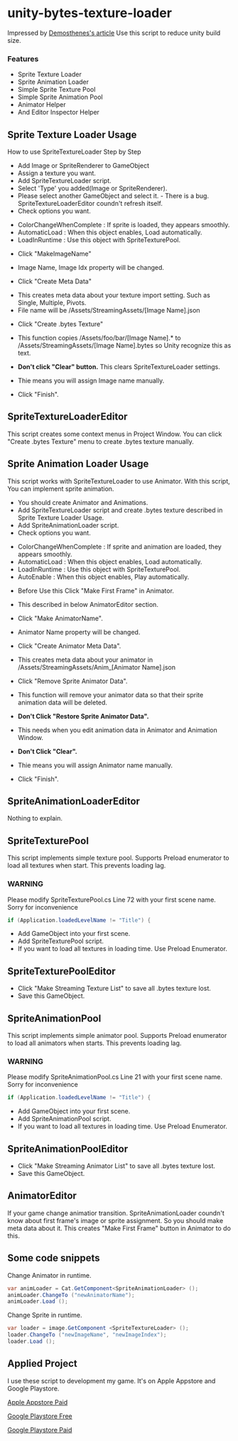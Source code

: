 # unity-bytes-texture-loader

Impressed by [Demosthenes's article](http://www.gamedev.net/blog/591/entry-2260598-reducing-unity-game-file-size/)
Use this script to reduce unity build size.

### Features

* Sprite Texture Loader
* Sprite Animation Loader
* Simple Sprite Texture Pool
* Simple Sprite Animation Pool
* Animator Helper
* And Editor Inspector Helper

## Sprite Texture Loader Usage

How to use SpriteTextureLoader Step by Step

- Add Image or SpriteRenderer to GameObject
- Assign a texture you want.
- Add SpriteTextureLoader script.
- Select 'Type' you added(Image or SpriteRenderer).
- Please select another GameObject and select it. - There is a bug. SpriteTextureLoaderEditor coundn't refresh itself.
- Check options you want.
* ColorChangeWhenComplete : If sprite is loaded, they appears smoothly.
* AutomaticLoad : When this object enables, Load automatically.
* LoadInRuntime : Use this object with SpriteTexturePool.
- Click "MakeImageName"
* Image Name, Image Idx property will be changed.
- Click "Create Meta Data"
* This creates meta data about your texture import setting. Such as Single, Multiple, Pivots.
* File name will be /Assets/StreamingAssets/[Image Name].json
- Click "Create .bytes Texture"
* This function copies /Assets/foo/bar/[Image Name].* to /Assets/StreamingAssets/[Image Name].bytes so Unity recognize this as text.
- <b>Don't click "Clear" button.</b> This clears SpriteTextureLoader settings.
* Thie means you will assign Image name manually.
- Click "Finish".

## SpriteTextureLoaderEditor

This script creates some context menus in Project Window.
You can click "Create .bytes Texture" menu to create .bytes texture manually.

## Sprite Animation Loader Usage

This script works with SpriteTextureLoader to use Animator.
With this script, You can implement sprite animation.

- You should create Animator and Animations.
- Add SpriteTextureLoader script and create .bytes texture described in Sprite Texture Loader Usage.
- Add SpriteAnimationLoader script.
- Check options you want.
* ColorChangeWhenComplete : If sprite and animation are loaded, they appears smoothly.
* AutomaticLoad : When this object enables, Load automatically.
* LoadInRuntime : Use this object with SpriteTexturePool.
* AutoEnable : When this object enables, Play automatically.
- Before Use this Click "Make First Frame" in Animator.
* This described in below AnimatorEditor section.
- Click "Make AnimatorName".
* Animator Name property will be changed.
- Click "Create Animator Meta Data".
* This creates meta data about your animator in /Assets/StreamingAssets/Anim_[Animator Name].json
- Click "Remove Sprite Animator Data".
* This function will remove your animator data so that their sprite animation data will be deleted.
- <b>Don't Click "Restore Sprite Animator Data".</b>
* This needs when you edit animation data in Animator and Animation Window.
- <b>Don't Click "Clear". </b>
* Thie means you will assign Animator name manually.
- Click "Finish".

## SpriteAnimationLoaderEditor

Nothing to explain.

## SpriteTexturePool

This script implements simple texture pool.
Supports Preload enumerator to load all textures when start. This prevents loading lag.
### WARNING
Please modify SpriteTexturePool.cs Line 72 with your first scene name.
Sorry for inconvenience

```csharp
if (Application.loadedLevelName != "Title") {
```

- Add GameObject into your first scene.
- Add SpriteTexturePool script.
- If you want to load all textures in loading time. Use Preload Enumerator.

## SpriteTexturePoolEditor

- Click "Make Streaming Texture List" to save all .bytes texture lost.
- Save this GameObject.

## SpriteAnimationPool

This script implements simple animator pool.
Supports Preload enumerator to load all animators when starts. This prevents loading lag.
### WARNING
Please modify SpriteAnimationPool.cs Line 21 with your first scene name.
Sorry for inconvenience

```csharp
if (Application.loadedLevelName != "Title") {
```

- Add GameObject into your first scene.
- Add SpriteAnimationPool script.
- If you want to load all textures in loading time. Use Preload Enumerator.

## SpriteAnimationPoolEditor

- Click "Make Streaming Animator List" to save all .bytes texture lost.
- Save this GameObject.

## AnimatorEditor

If your game change animatior transition. SpriteAnimationLoader coundn't know about first frame's image or sprite assignment.
So you should make meta data about it.
This creates "Make First Frame" button in Animator to do this.

## Some code snippets

Change Animator in runtime.
```csharp
var animLoader = Cat.GetComponent<SpriteAnimationLoader> ();
animLoader.ChangeTo ("newAnimatorName");
animLoader.Load ();
```

Change Sprite in runtime.
```csharp
var loader = image.GetComponent <SpriteTextureLoader> ();
loader.ChangeTo ("newImageName", "newImageIndex");
loader.Load ();
```

## Applied Project

I use these script to development my game.
It's on Apple Appstore and Google Playstore.

[Apple Appstore Paid](http://appstore.com/findingsally)

[Google Playstore Free](https://play.google.com/store/apps/details?id=com.toripacktory.findingbutlerlite)

[Google Playstore Paid](https://play.google.com/store/apps/details?id=com.toripacktory.findingbutler)
